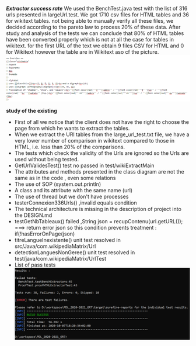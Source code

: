 **_Extractor success rate_**
We used the BenchTest.java test with the list of 316 urls presented in largeUrl.test.
We got 1710 csv files for HTML tables and 36 for wikitext tables.
not being able to manually verify all these files, 
we decided according to the pareto law to process 20% of these data.
After study and analysis of the tests we can conclude that 80% of HTML tables have been converted properly which is not at all the case for tables in wikitext.
for the first URL of the text we obtain 9 files CSV for HTML and 0 for Wikitext however the table are in Wikitext aso cf the picture.
![Quick illustration of the test Wikitext](img/Comparison.PNG) <br>


**study of the existing**

- First of all we notice that the client does not have the right to choose the page from which he wants to extract the tables.
- When we extract the URl tables from the large_url_test.txt file, we have a very lower number of comparison in wikitext compared to those in HTML, i.e. less than 20% of the comparisons.
- The tests which check the validity of the Urls are ignored so the Urls are used without being tested.
- GetUrlValidesTest() test no passed in test/wikiExtractMain
- The attributes and methods presented in the class diagram are not the same as in the code , even some relations
- The use of SOP (system.out.println)
- A class and its attribute with the same name (url)
- The use of thread but we don't have processes
- testerConnexion336Urls() ,invalid equals condition
- The technical architecture is missing in the description of project into the DESIGN.md
- testGetNbTableaux() failed ,String json = recupContenu(url.getURL()); ===> return error json
                              so this condition prevents treatment : if(!hasErrorOnPage(json)
- titreLangueInexistente() unit test resolved in src/Java/com.wikipediaMatrix/Url
- detectionLanguesNonGeree() unit test resolved in test/java/com.wikipediaMatrix/UrlTest
- List of pass tests
![Quick illustration of the test](img/testEvaluation.PNG) <br>
                      